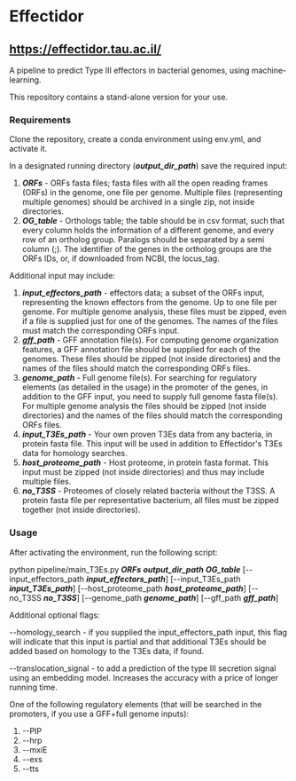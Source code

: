 # Effectidor
## https://effectidor.tau.ac.il/
A pipeline to predict Type III effectors in bacterial genomes, using machine-learning.

This repository contains a stand-alone version for your use.

### Requirements
Clone the repository, create a conda environment using env.yml, and activate it.

In a designated running directory (<b><i>output_dir_path</i></b>) save the required input:
1. <b><i>ORFs</i></b> - ORFs fasta files; fasta files with all the open reading frames (ORFs) in the genome, one file per genome. Multiple files (representing multiple genomes) should be archived in a single zip, not inside directories.
2. <b><i>OG_table</i></b> - Orthologs table; the table should be in csv format, such that every column holds the information of a different genome, and every row of an ortholog group. Paralogs should be separated by a semi column (;). The identifier of the genes in the ortholog groups are the ORFs IDs, or, if downloaded from NCBI, the locus_tag.

Additional input may include:
1. <b><i>input_effectors_path</i></b> - effectors data; a subset of the ORFs input, representing the known effectors from the genome. Up to one file per genome. For multiple genome analysis, these files must be zipped, even if a file is supplied just for one of the genomes. The names of the files must match the corresponding ORFs input.
2. <b><i>gff_path</i></b> - GFF annotation file(s). For computing genome organization features, a GFF annotation file should be supplied for each of the genomes. These files should be zipped (not inside directories) and the names of the files should match the corresponding ORFs files.
3. <b><i>genome_path</i></b> - Full genome file(s). For searching for regulatory elements (as detailed in the usage) in the promoter of the genes, in addition to the GFF input, you need to supply full genome fasta file(s). For multiple genome analysis the files should be zipped (not inside directories) and the names of the files should match the corresponding ORFs files.
4. <b><i>input_T3Es_path</i></b> - Your own proven T3Es data from any bacteria, in protein fasta file. This input will be used in addition to Effectidor's T3Es data for homology searches.
5. <b><i>host_proteome_path</i></b> - Host proteome, in protein fasta format. This input must be zipped (not inside directories) and thus may include multiple files.
6. <b><i>no_T3SS</i></b> - Proteomes of closely related bacteria without the T3SS. A protein fasta file per representative bacterium, all files must be zipped together (not inside directories).
### Usage
After activating the environment, run the following script:

python pipeline/main_T3Es.py <b><i>ORFs</i></b> <b><i>output_dir_path</i></b> <b><i>OG_table</i></b> [--input_effectors_path <b><i>input_effectors_path</i></b>] [--input_T3Es_path <b><i>input_T3Es_path</i></b>] [--host_proteome_path <b><i>host_proteome_path</i></b>] [--no_T3SS <b><i>no_T3SS</i></b>] [--genome_path <b><i>genome_path</i></b>] [--gff_path <b><i>gff_path</i></b>]

Additional optional flags:

--homology_search - if you supplied the input_effectors_path input, this flag will indicate that this input is partial and that additional T3Es should be added based on homology to the T3Es data, if found.

--translocation_signal - to add a prediction of the type III secretion signal using an embedding model. Increases the accuracy with a price of longer running time.

One of the following regulatory elements (that will be searched in the promoters, if you use a GFF+full genome inputs):
1. --PIP
2. --hrp
3. --mxiE
4. --exs
5. --tts
